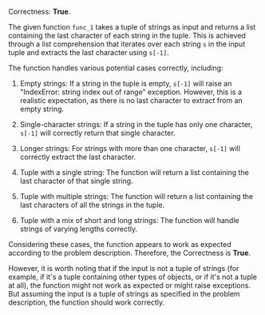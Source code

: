 Correctness: **True**.

The given function `func_1` takes a tuple of strings as input and returns a list containing the last character of each string in the tuple. This is achieved through a list comprehension that iterates over each string `s` in the input tuple and extracts the last character using `s[-1]`.

The function handles various potential cases correctly, including:

1. Empty strings: If a string in the tuple is empty, `s[-1]` will raise an "IndexError: string index out of range" exception. However, this is a realistic expectation, as there is no last character to extract from an empty string.

2. Single-character strings: If a string in the tuple has only one character, `s[-1]` will correctly return that single character.

3. Longer strings: For strings with more than one character, `s[-1]` will correctly extract the last character.

4. Tuple with a single string: The function will return a list containing the last character of that single string.

5. Tuple with multiple strings: The function will return a list containing the last characters of all the strings in the tuple.

6. Tuple with a mix of short and long strings: The function will handle strings of varying lengths correctly.

Considering these cases, the function appears to work as expected according to the problem description. Therefore, the Correctness is **True**. 

However, it is worth noting that if the input is not a tuple of strings (for example, if it's a tuple containing other types of objects, or if it's not a tuple at all), the function might not work as expected or might raise exceptions. But assuming the input is a tuple of strings as specified in the problem description, the function should work correctly.